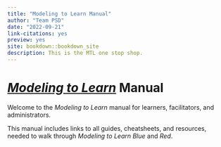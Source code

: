 ```yaml
---
title: "Modeling to Learn Manual"
author: "Team PSD"
date: "2022-09-21"
link-citations: yes
preview: yes
site: bookdown::bookdown_site
description: This is the MTL one stop shop.
---
```


# [*Modeling to Learn*](https://mtl.how/manual) Manual

Welcome to the *Modeling to Learn* manual for learners, facilitators, and administrators.

This manual includes links to all guides, cheatsheets, and resources, needed to walk through *Modeling to Learn Blue* and *Red*.
